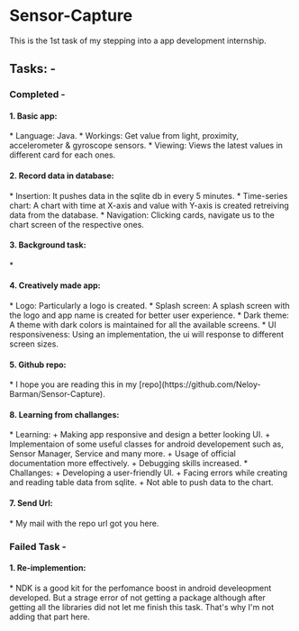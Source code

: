 # Sensor-Capture
This is the 1st task of my stepping into a app development internship.

## Tasks: -
### Completed - 
<h4>1. Basic app:</h4>
 * Language: Java.
 * Workings: Get value from light, proximity, accelerometer & gyroscope sensors.
 * Viewing: Views the latest values in different card for each ones.

<h4>2. Record data in database:</h4>
 * Insertion: It pushes data in the sqlite db in every 5 minutes.
 * Time-series chart: A chart with time at X-axis and value with Y-axis is created retreiving data from the database.
 * Navigation: Clicking cards, navigate us to the chart screen of the respective ones.

<h4>3. Background task:</h4>
 * 

<h4>4. Creatively made app:</h4>
 * Logo: Particularly a logo is created. 
 * Splash screen: A splash screen with the logo and app name is created for better user experience.
 * Dark theme: A theme with dark colors is maintained for all the available screens.
 * UI responsiveness: Using an implementation, the ui will response to different screen sizes.

<h4>5. Github repo:</h4>
 *  I hope you are reading this in my [repo](https://github.com/Neloy-Barman/Sensor-Capture).

<h4>8. Learning from challanges:</h4>
 * Learning:
    + Making app responsive and design a better looking UI.
    + Implementaion of some useful classes for android developement such as, Sensor Manager, Service and many more.
    + Usage of official documentation more effectively.
    + Debugging skills increased. 
 * Challanges:
    + Developing a user-friendly UI.
    + Facing errors while creating and reading table data from sqlite.
    + Not able to push data to the chart. 

<h4>7. Send Url:</h4>
   * My mail with the repo url got you here.

### Failed Task -
<h4>1. Re-implemention:</h4>
   * NDK is a good kit for the perfomance boost in android develeopment developed.
     But a strage error of not getting a package although after getting all the libraries did not let me finish this task.
     That's why I'm not adding that part here. 

